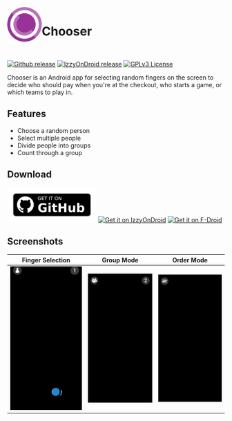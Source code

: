<img align="left" width="80" height="80" src="readme/chooser-icon.svg" alt="App icon">

# Chooser

<br>

[<img src="https://img.shields.io/github/release/UrAvgCode/Chooser"
alt="Github release">](https://github.com/UrAvgCode/Chooser/releases)
[<img src="https://img.shields.io/endpoint?url=https://apt.izzysoft.de/fdroid/api/v1/shield/com.uravgcode.chooser"
alt="IzzyOnDroid release">](https://apt.izzysoft.de/fdroid/index/apk/com.uravgcode.chooser)
[<img src="https://img.shields.io/badge/License-GPL%20v3-orange"
alt="GPLv3 License">](https://www.gnu.org/licenses/gpl-3.0)

Chooser is an Android app for selecting random fingers on the screen to decide who should pay when you're at the
checkout, who starts a game, or which teams to play in.

## Features

- Choose a random person
- Select multiple people
- Divide people into groups
- Count through a group

## Download

[<img src="https://raw.githubusercontent.com/Kunzisoft/Github-badge/main/get-it-on-github.png"
alt="Get it on Github" height="80">](https://github.com/UrAvgCode/Chooser/releases)
[<img src="https://gitlab.com/IzzyOnDroid/repo/-/raw/master/assets/IzzyOnDroid.png"
alt="Get it on IzzyOnDroid" height="80">](https://apt.izzysoft.de/fdroid/index/apk/com.uravgcode.chooser)
[<img src="https://fdroid.gitlab.io/artwork/badge/get-it-on.png"
alt="Get it on F-Droid" height="80">](https://f-droid.org/en/packages/com.uravgcode.chooser)

## Screenshots

| Finger Selection            | Group Mode                 | Order Mode                 |
|-----------------------------|----------------------------|----------------------------|
| ![](readme/single-mode.gif) | ![](readme/group-mode.gif) | ![](readme/order-mode.gif) |
